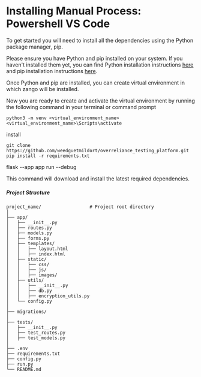 # Installing Manual Process: Powershell VS Code

To get started you will need to install all the dependencies using the Python package manager, pip.

Please ensure you have Python and pip installed on your system. If you haven't installed them yet, you can find Python installation instructions [here](https://www.python.org/downloads/) and pip installation instructions [here](https://pip.pypa.io/en/stable/installation/).

Once Python and pip are installed, you can create virtual environment in which zango will be installed.

Now you are ready to create and activate the virtual environment by running the following command in your terminal or command prompt

```shell
python3 -m venv <virtual_environment_name>
<virtual_environment_name>\Scripts\activate
```

install

```shell
git clone https://github.com/weedguetmildort/overreliance_testing_platform.git
pip install -r requirements.txt
```

flask --app app run --debug

This command will download and install the latest required dependencies.

##### Project Structure

```plaintext
project_name/                  # Project root directory
│
├── app/
│   ├── __init__.py
│   ├── routes.py
│   ├── models.py
│   ├── forms.py
│   ├── templates/
│   │   ├── layout.html
│   │   ├── index.html
│   ├── static/
│   │   ├── css/
│   │   ├── js/
│   │   ├── images/
│   ├── utils/
│   │   ├── __init__.py
│   │   ├── db.py
│   │   ├── encryption_utils.py
│   └── config.py
│
├── migrations/
│
├── tests/
│   ├── __init__.py
│   ├── test_routes.py
│   ├── test_models.py
│
├── .env
├── requirements.txt
├── config.py
├── run.py
└── README.md
```
